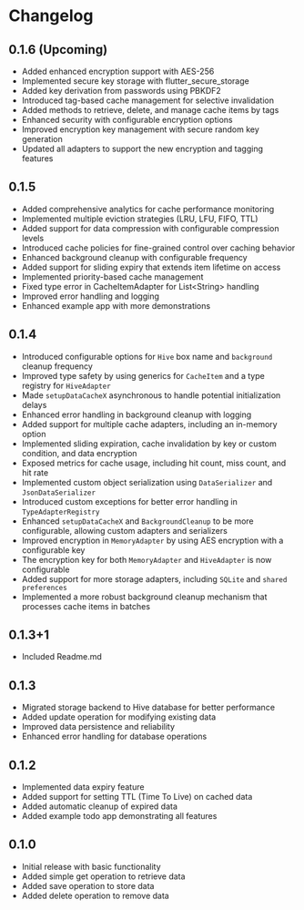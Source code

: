 # Changelog

## 0.1.6 (Upcoming)

- Added enhanced encryption support with AES-256
- Implemented secure key storage with flutter_secure_storage
- Added key derivation from passwords using PBKDF2
- Introduced tag-based cache management for selective invalidation
- Added methods to retrieve, delete, and manage cache items by tags
- Enhanced security with configurable encryption options
- Improved encryption key management with secure random key generation
- Updated all adapters to support the new encryption and tagging features

## 0.1.5

- Added comprehensive analytics for cache performance monitoring
- Implemented multiple eviction strategies (LRU, LFU, FIFO, TTL)
- Added support for data compression with configurable compression levels
- Introduced cache policies for fine-grained control over caching behavior
- Enhanced background cleanup with configurable frequency
- Added support for sliding expiry that extends item lifetime on access
- Implemented priority-based cache management
- Fixed type error in CacheItemAdapter for List\<String\> handling
- Improved error handling and logging
- Enhanced example app with more demonstrations

## 0.1.4

- Introduced configurable options for `Hive` box name and `background` cleanup frequency
- Improved type safety by using generics for `CacheItem` and a type registry for `HiveAdapter`
- Made `setupDataCacheX` asynchronous to handle potential initialization delays
- Enhanced error handling in background cleanup with logging
- Added support for multiple cache adapters, including an in-memory option
- Implemented sliding expiration, cache invalidation by key or custom condition, and data encryption
- Exposed metrics for cache usage, including hit count, miss count, and hit rate
- Implemented custom object serialization using `DataSerializer` and `JsonDataSerializer`
- Introduced custom exceptions for better error handling in `TypeAdapterRegistry`
- Enhanced `setupDataCacheX` and `BackgroundCleanup` to be more configurable, allowing custom adapters and serializers
- Improved encryption in `MemoryAdapter` by using AES encryption with a configurable key
- The encryption key for both `MemoryAdapter` and `HiveAdapter` is now configurable
- Added support for more storage adapters, including `SQLite` and `shared preferences`
- Implemented a more robust background cleanup mechanism that processes cache items in batches

## 0.1.3+1

- Included Readme.md

## 0.1.3

- Migrated storage backend to Hive database for better performance
- Added update operation for modifying existing data
- Improved data persistence and reliability
- Enhanced error handling for database operations

## 0.1.2

- Implemented data expiry feature
- Added support for setting TTL (Time To Live) on cached data
- Added automatic cleanup of expired data
- Added example todo app demonstrating all features

## 0.1.0

- Initial release with basic functionality
- Added simple get operation to retrieve data
- Added save operation to store data
- Added delete operation to remove data
